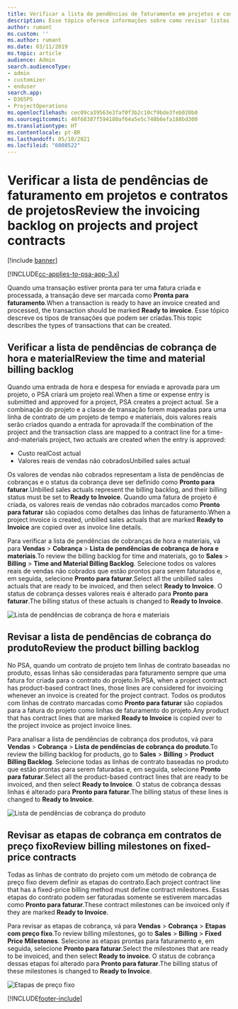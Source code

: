 ```yaml
---
title: Verificar a lista de pendências de faturamento em projetos e contratos de projetos
description: Esse tópico oferece informações sobre como revisar listas de pendências de horas, despesas e produtos, além de marcá-las como prontas para faturamento.
author: rumant
ms.custom: ''
ms.author: rumant
ms.date: 03/11/2019
ms.topic: article
audience: Admin
search.audienceType:
- admin
- customizer
- enduser
search.app:
- D365PS
- ProjectOperations
ms.openlocfilehash: cec09ca39563e3faf0f3b2c10cf9bde3feb020b0
ms.sourcegitcommit: 40f68387f594180af64a5e5c748b6efa188bd300
ms.translationtype: HT
ms.contentlocale: pt-BR
ms.lasthandoff: 05/10/2021
ms.locfileid: "6008522"
---
```

# <a name="review-the-invoicing-backlog-on-projects-and-project-contracts"></a><span data-ttu-id="0998b-103">Verificar a lista de pendências de faturamento em projetos e contratos de projetos</span><span class="sxs-lookup"><span data-stu-id="0998b-103">Review the invoicing backlog on projects and project contracts</span></span>

[!include [banner](../includes/psa-now-project-operations.md)]

[!INCLUDE[cc-applies-to-psa-app-3.x](../includes/cc-applies-to-psa-app-3x.md)]

<span data-ttu-id="0998b-104">Quando uma transação estiver pronta para ter uma fatura criada e processada, a transação deve ser marcada como **Pronta para faturamento**.</span><span class="sxs-lookup"><span data-stu-id="0998b-104">When a transaction is ready to have an invoice created and processed, the transaction should be marked **Ready to invoice**.</span></span> <span data-ttu-id="0998b-105">Esse tópico descreve os tipos de transações que podem ser criadas.</span><span class="sxs-lookup"><span data-stu-id="0998b-105">This topic describes the types of transactions that can be created.</span></span>

## <a name="review-the-time-and-material-billing-backlog"></a><span data-ttu-id="0998b-106">Verificar a lista de pendências de cobrança de hora e material</span><span class="sxs-lookup"><span data-stu-id="0998b-106">Review the time and material billing backlog</span></span>

<span data-ttu-id="0998b-107">Quando uma entrada de hora e despesa for enviada e aprovada para um projeto, o PSA criará um projeto real.</span><span class="sxs-lookup"><span data-stu-id="0998b-107">When a time or expense entry is submitted and approved for a project, PSA creates a project actual.</span></span> <span data-ttu-id="0998b-108">Se a combinação do projeto e a classe de transação forem mapeadas para uma linha de contrato de um projeto de tempo e materiais, dois valores reais serão criados quando a entrada for aprovada:</span><span class="sxs-lookup"><span data-stu-id="0998b-108">If the combination of the project and the transaction class are mapped to a contract line for a time-and-materials project, two actuals are created when the entry is approved:</span></span>

- <span data-ttu-id="0998b-109">Custo real</span><span class="sxs-lookup"><span data-stu-id="0998b-109">Cost actual</span></span> 
- <span data-ttu-id="0998b-110">Valores reais de vendas não cobrados</span><span class="sxs-lookup"><span data-stu-id="0998b-110">Unbilled sales actual</span></span>

<span data-ttu-id="0998b-111">Os valores de vendas não cobrados representam a lista de pendências de cobranças e o status da cobrança deve ser definido como **Pronto para faturar**.</span><span class="sxs-lookup"><span data-stu-id="0998b-111">Unbilled sales actuals represent the billing backlog, and their billing status must be set to **Ready to Invoice**.</span></span> <span data-ttu-id="0998b-112">Quando uma fatura de projeto é criada, os valores reais de vendas não cobrados marcados como **Pronto para faturar** são copiados como detalhes das linhas de faturamento.</span><span class="sxs-lookup"><span data-stu-id="0998b-112">When a project invoice is created, unbilled sales actuals that are marked **Ready to Invoice** are copied over as invoice line details.</span></span>

<span data-ttu-id="0998b-113">Para verificar a lista de pendências de cobranças de hora e materiais, vá para **Vendas** \> **Cobrança** \> **Lista de pendências de cobrança de hora e materiais**.</span><span class="sxs-lookup"><span data-stu-id="0998b-113">To review the billing backlog for time and materials, go to **Sales** \> **Billing** \> **Time and Material Billing Backlog**.</span></span> <span data-ttu-id="0998b-114">Selecione todos os valores reais de vendas não cobrados que estão prontos para serem faturados e, em seguida, selecione **Pronto para faturar**.</span><span class="sxs-lookup"><span data-stu-id="0998b-114">Select all the unbilled sales actuals that are ready to be invoiced, and then select **Ready to Invoice**.</span></span> <span data-ttu-id="0998b-115">O status de cobrança desses valores reais é alterado para **Pronto para faturar**.</span><span class="sxs-lookup"><span data-stu-id="0998b-115">The billing status of these actuals is changed to **Ready to Invoice**.</span></span>

![Lista de pendências de cobrança de hora e materiais](media/TMBacklog.png)

## <a name="review-the-product-billing-backlog"></a><span data-ttu-id="0998b-117">Revisar a lista de pendências de cobrança do produto</span><span class="sxs-lookup"><span data-stu-id="0998b-117">Review the product billing backlog</span></span>

<span data-ttu-id="0998b-118">No PSA, quando um contrato de projeto tem linhas de contrato baseadas no produto, essas linhas são consideradas para faturamento sempre que uma fatura for criada para o contrato do projeto.</span><span class="sxs-lookup"><span data-stu-id="0998b-118">In PSA, when a project contract has product-based contract lines, those lines are considered for invoicing whenever an invoice is created for the project contract.</span></span> <span data-ttu-id="0998b-119">Todos os produtos com linhas de contrato marcadas como **Pronto para faturar** são copiados para a fatura do projeto como linhas de faturamento do projeto.</span><span class="sxs-lookup"><span data-stu-id="0998b-119">Any product that has contract lines that are marked **Ready to Invoice** is copied over to the project invoice as project invoice lines.</span></span>

<span data-ttu-id="0998b-120">Para analisar a lista de pendências de cobrança dos produtos, vá para **Vendas** \> **Cobrança** \> **Lista de pendências de cobrança do produto**.</span><span class="sxs-lookup"><span data-stu-id="0998b-120">To review the billing backlog for products, go to **Sales** \> **Billing** \> **Product Billing Backlog**.</span></span> <span data-ttu-id="0998b-121">Selecione todas as linhas de contrato baseadas no produto que estão prontas para serem faturadas e, em seguida, selecione **Pronto para faturar**.</span><span class="sxs-lookup"><span data-stu-id="0998b-121">Select all the product-based contract lines that are ready to be invoiced, and then select **Ready to Invoice**.</span></span> <span data-ttu-id="0998b-122">O status de cobrança dessas linhas é alterado para **Pronto para faturar**.</span><span class="sxs-lookup"><span data-stu-id="0998b-122">The billing status of these lines is changed to **Ready to Invoice**.</span></span>

![Lista de pendências de cobrança do produto](media/ProductBacklog.png)

## <a name="review-billing-milestones-on-fixed-price-contracts"></a><span data-ttu-id="0998b-124">Revisar as etapas de cobrança em contratos de preço fixo</span><span class="sxs-lookup"><span data-stu-id="0998b-124">Review billing milestones on fixed-price contracts</span></span>

<span data-ttu-id="0998b-125">Todas as linhas de contrato do projeto com um método de cobrança de preço fixo devem definir as etapas do contrato.</span><span class="sxs-lookup"><span data-stu-id="0998b-125">Each project contract line that has a fixed-price billing method must define contract milestones.</span></span> <span data-ttu-id="0998b-126">Essas etapas do contrato podem ser faturadas somente se estiverem marcadas como **Pronto para faturar**.</span><span class="sxs-lookup"><span data-stu-id="0998b-126">These contract milestones can be invoiced only if they are marked **Ready to Invoice**.</span></span> 

<span data-ttu-id="0998b-127">Para revisar as etapas de cobrança, vá para **Vendas** \> **Cobrança** \> **Etapas com preço fixo**.</span><span class="sxs-lookup"><span data-stu-id="0998b-127">To review billing milestones, go to **Sales** \> **Billing** \> **Fixed Price Milestones**.</span></span> <span data-ttu-id="0998b-128">Selecione as etapas prontas para faturamento e, em seguida, selecione **Pronto para faturar**.</span><span class="sxs-lookup"><span data-stu-id="0998b-128">Select the milestones that are ready to be invoiced, and then select **Ready to invoice**.</span></span> <span data-ttu-id="0998b-129">O status de cobrança dessas etapas foi alterado para **Pronto para faturar**.</span><span class="sxs-lookup"><span data-stu-id="0998b-129">The billing status of these milestones is changed to **Ready to Invoice**.</span></span>

![Etapas de preço fixo](media/FPBacklog.png)


[!INCLUDE[footer-include](../includes/footer-banner.md)]
